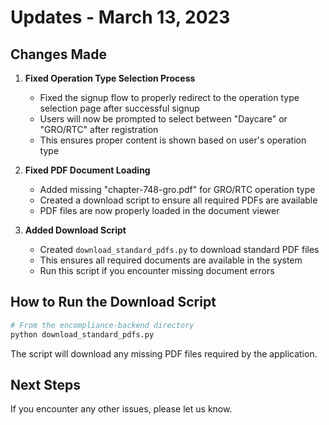 # Updates - March 13, 2023

## Changes Made

1. **Fixed Operation Type Selection Process**
   - Fixed the signup flow to properly redirect to the operation type selection page after successful signup
   - Users will now be prompted to select between "Daycare" or "GRO/RTC" after registration
   - This ensures proper content is shown based on user's operation type

2. **Fixed PDF Document Loading**
   - Added missing "chapter-748-gro.pdf" for GRO/RTC operation type
   - Created a download script to ensure all required PDFs are available
   - PDF files are now properly loaded in the document viewer

3. **Added Download Script**
   - Created `download_standard_pdfs.py` to download standard PDF files
   - This ensures all required documents are available in the system
   - Run this script if you encounter missing document errors

## How to Run the Download Script

```bash
# From the encompliance-backend directory
python download_standard_pdfs.py
```

The script will download any missing PDF files required by the application.

## Next Steps

If you encounter any other issues, please let us know. 